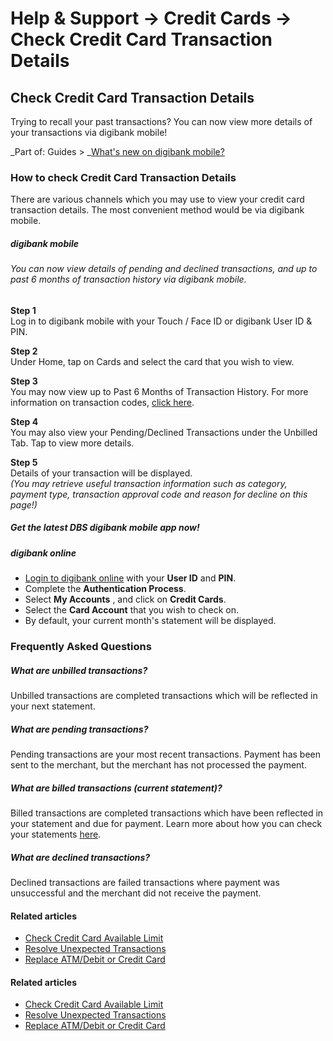 # Help & Support -> Credit Cards -> Check Credit Card Transaction Details

## Check Credit Card Transaction Details

Trying to recall your past transactions? You can now view more details of your transactions via digibank mobile!

_Part of: Guides > _[What's new on digibank mobile?](https://www.dbs.com.sg/personal/support/guide-digibank-enhancements.html)

### How to check Credit Card Transaction Details

There are various channels which you may use to view your credit card transaction details. The most convenient method would be via digibank mobile.

#####  digibank mobile

###### You can now view details of pending and declined transactions, and up to past 6 months of transaction history via digibank mobile. 

**Step 1**  
Log in to digibank mobile with your Touch / Face ID or digibank User ID & PIN. 

**Step 2**  
Under Home, tap on Cards and select the card that you wish to view. 

**Step 3**  
You may now view up to Past 6 Months of Transaction History. For more information on transaction codes, [click here](https://www.dbs.com.sg/personal/support/bank-account-transaction-codes.html). 

**Step 4**  
You may also view your Pending/Declined Transactions under the Unbilled Tab. Tap to view more details. 

**Step 5**  
Details of your transaction will be displayed.  
_(You may retrieve useful transaction information such as category, payment type, transaction approval code and reason for decline on this page!)_

##### Get the latest DBS digibank mobile app now!

[](https://itunes.apple.com/us/app/dbs-mobile-banking/id1068403826?mt=8) [](https://play.google.com/store/apps/details?id=com.dbs.sg.dbsmbanking) [](https://appgallery.cloud.huawei.com/marketshare/app/C101888471?locale=en_GB&source=appshare&subsource=C101888471)

#####  digibank online

  * [Login to digibank online](https://internet-banking.dbs.com.sg/) with your **User ID** and **PIN**.
  * Complete the **Authentication Process**.
  * Select **My Accounts** , and click on **Credit Cards**. 
  * Select the **Card Account** that you wish to check on. 
  * By default, your current month's statement will be displayed.



### Frequently Asked Questions

#####  What are unbilled transactions?

Unbilled transactions are completed transactions which will be reflected in your next statement. 

#####  What are pending transactions?

Pending transactions are your most recent transactions. Payment has been sent to the merchant, but the merchant has not processed the payment. 

#####  What are billed transactions (current statement)?

Billed transactions are completed transactions which have been reflected in your statement and due for payment. Learn more about how you can check your statements [here](https://www.dbs.com.sg/personal/support/bank-statements-viewing-estatements.html). 

#####  What are declined transactions?

Declined transactions are failed transactions where payment was unsuccessful and the merchant did not receive the payment. 

#### Related articles

  * [Check Credit Card Available Limit](https://www.dbs.com.sg/personal/support/card-transaction-check-limits.html)
  * [Resolve Unexpected Transactions](https://www.dbs.com.sg/personal/support/general-incorrect-transaction.html)
  * [Replace ATM/Debit or Credit Card](https://www.dbs.com.sg/personal/support/card-issues-card-replacement.html)



#### Related articles

  * [Check Credit Card Available Limit](https://www.dbs.com.sg/personal/support/card-transaction-check-limits.html)
  * [Resolve Unexpected Transactions](https://www.dbs.com.sg/personal/support/general-incorrect-transaction.html)
  * [Replace ATM/Debit or Credit Card](https://www.dbs.com.sg/personal/support/card-issues-card-replacement.html)


